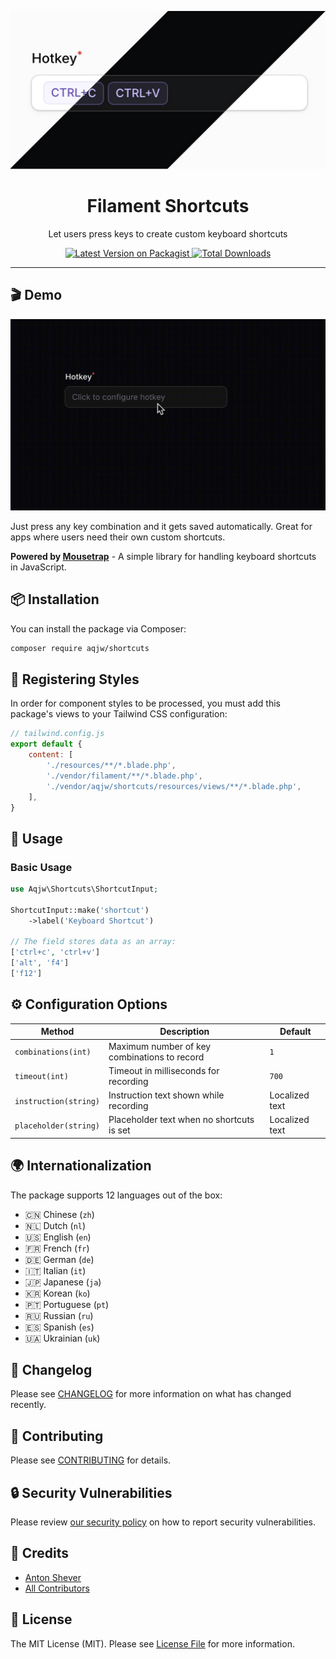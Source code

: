 <p align="center">
    <img src="art/logo.png" alt="Shortcuts Logo" width="600">
</p>

<h1 align="center">Filament Shortcuts</h1>

<p align="center">
    Let users press keys to create custom keyboard shortcuts
</p>

<p align="center">
    <a href="https://packagist.org/packages/aqjw/shortcuts">
        <img src="https://img.shields.io/packagist/v/aqjw/shortcuts.svg?style=flat-square" alt="Latest Version on Packagist">
    </a>
    <a href="https://packagist.org/packages/aqjw/shortcuts">
        <img src="https://img.shields.io/packagist/dt/aqjw/shortcuts.svg?style=flat-square" alt="Total Downloads">
    </a>
</p>

---

## 🎬 Demo

<p align="center">
    <img src="art/video.gif" alt="Shortcuts Demo" width="600">
</p>

Just press any key combination and it gets saved automatically. Great for apps where users need their own custom shortcuts.

**Powered by [Mousetrap](https://github.com/ccampbell/mousetrap)** - A simple library for handling keyboard shortcuts in JavaScript.

## 📦 Installation

You can install the package via Composer:

```bash
composer require aqjw/shortcuts
```

## 🎨 Registering Styles
In order for component styles to be processed, you must add this package's views to your Tailwind CSS configuration:

```js
// tailwind.config.js
export default {
    content: [
        './resources/**/*.blade.php',
        './vendor/filament/**/*.blade.php',
        './vendor/aqjw/shortcuts/resources/views/**/*.blade.php',
    ],
}
```

## 🚀 Usage

### Basic Usage

```php
use Aqjw\Shortcuts\ShortcutInput;

ShortcutInput::make('shortcut')
    ->label('Keyboard Shortcut')

// The field stores data as an array:
['ctrl+c', 'ctrl+v']
['alt', 'f4']
['f12']
```

## ⚙️ Configuration Options

| Method | Description | Default |
|--------|-------------|---------|
| `combinations(int)` | Maximum number of key combinations to record | `1` |
| `timeout(int)` | Timeout in milliseconds for recording | `700` |
| `instruction(string)` | Instruction text shown while recording | Localized text |
| `placeholder(string)` | Placeholder text when no shortcuts is set | Localized text |



## 🌍 Internationalization

The package supports 12 languages out of the box:

- 🇨🇳 Chinese (`zh`)
- 🇳🇱 Dutch (`nl`)
- 🇺🇸 English (`en`)
- 🇫🇷 French (`fr`)
- 🇩🇪 German (`de`)
- 🇮🇹 Italian (`it`)
- 🇯🇵 Japanese (`ja`)
- 🇰🇷 Korean (`ko`)
- 🇵🇹 Portuguese (`pt`)
- 🇷🇺 Russian (`ru`)
- 🇪🇸 Spanish (`es`)
- 🇺🇦 Ukrainian (`uk`)


## 📝 Changelog

Please see [CHANGELOG](CHANGELOG.md) for more information on what has changed recently.

## 🤝 Contributing

Please see [CONTRIBUTING](.github/CONTRIBUTING.md) for details.

## 🔒 Security Vulnerabilities

Please review [our security policy](../../security/policy) on how to report security vulnerabilities.

## 👥 Credits

- [Anton Shever](https://github.com/aqjw)
- [All Contributors](../../contributors)

## 📄 License

The MIT License (MIT). Please see [License File](LICENSE.md) for more information.
